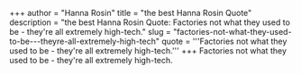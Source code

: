 +++
author = "Hanna Rosin"
title = "the best Hanna Rosin Quote"
description = "the best Hanna Rosin Quote: Factories not what they used to be - they're all extremely high-tech."
slug = "factories-not-what-they-used-to-be---theyre-all-extremely-high-tech"
quote = '''Factories not what they used to be - they're all extremely high-tech.'''
+++
Factories not what they used to be - they're all extremely high-tech.
